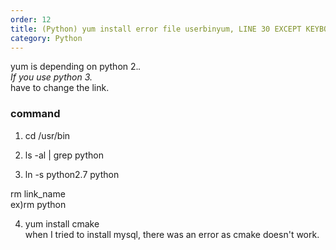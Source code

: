 ```yaml
---                  
order: 12   
title: (Python) yum install error file userbinyum, LINE 30 EXCEPT KEYBOARDINTERRUPT ON CENT OS UBUNTU LINUX MINT REDHAT   
category: Python   
---   
```

   
yum is depending on python 2.*.   
If you use python 3.*   
have to change the link.   
   
### command   
1. cd /usr/bin   
   
2. ls -al | grep python   
   
3. ln -s python2.7 python   
   
rm link_name   
ex)rm python   
   
4. yum install cmake   
when I tried to install mysql, there was an error as cmake doesn't work.   
   
